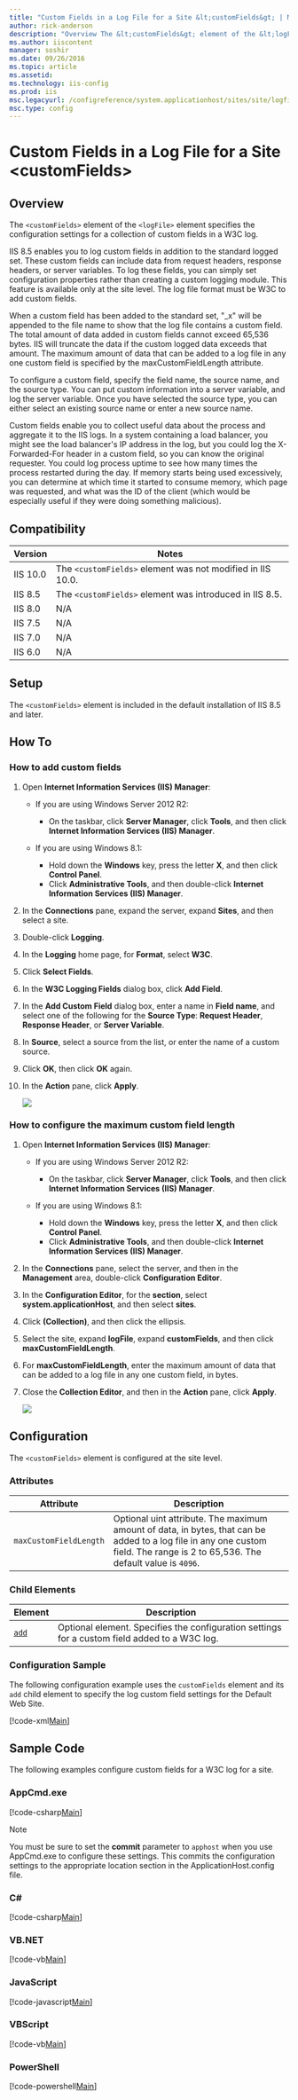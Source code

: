 ```yaml
---
title: "Custom Fields in a Log File for a Site &lt;customFields&gt; | Microsoft Docs"
author: rick-anderson
description: "Overview The &lt;customFields&gt; element of the &lt;logFile&gt; element specifies the configuration settings for a collection of custom fields in a W3C log...."
ms.author: iiscontent
manager: soshir
ms.date: 09/26/2016
ms.topic: article
ms.assetid: 
ms.technology: iis-config
ms.prod: iis
msc.legacyurl: /configreference/system.applicationhost/sites/site/logfile/customfields
msc.type: config
---
```

Custom Fields in a Log File for a Site &lt;customFields&gt;
====================
<a id="001"></a>
## Overview

The `<customFields>` element of the `<logFile>` element specifies the configuration settings for a collection of custom fields in a W3C log.

IIS 8.5 enables you to log custom fields in addition to the standard logged set. These custom fields can include data from request headers, response headers, or server variables. To log these fields, you can simply set configuration properties rather than creating a custom logging module. This feature is available only at the site level. The log file format must be W3C to add custom fields.

When a custom field has been added to the standard set, "\_x" will be appended to the file name to show that the log file contains a custom field. The total amount of data added in custom fields cannot exceed 65,536 bytes. IIS will truncate the data if the custom logged data exceeds that amount. The maximum amount of data that can be added to a log file in any one custom field is specified by the maxCustomFieldLength attribute.

To configure a custom field, specify the field name, the source name, and the source type. You can put custom information into a server variable, and log the server variable. Once you have selected the source type, you can either select an existing source name or enter a new source name.

Custom fields enable you to collect useful data about the process and aggregate it to the IIS logs. In a system containing a load balancer, you might see the load balancer's IP address in the log, but you could log the X-Forwarded-For header in a custom field, so you can know the original requester. You could log process uptime to see how many times the process restarted during the day. If memory starts being used excessively, you can determine at which time it started to consume memory, which page was requested, and what was the ID of the client (which would be especially useful if they were doing something malicious).

<a id="002"></a>
## Compatibility

| Version | Notes |
| --- | --- |
| IIS 10.0 | The `<customFields>` element was not modified in IIS 10.0. |
| IIS 8.5 | The `<customFields>` element was introduced in IIS 8.5. |
| IIS 8.0 | N/A |
| IIS 7.5 | N/A |
| IIS 7.0 | N/A |
| IIS 6.0 | N/A |

<a id="003"></a>
## Setup

The `<customFields>` element is included in the default installation of IIS 8.5 and later.

<a id="004"></a>
## How To

### How to add custom fields

1. Open **Internet Information Services (IIS) Manager**: 

    - If you are using Windows Server 2012 R2: 

        - On the taskbar, click **Server Manager**, click **Tools**, and then click **Internet Information Services (IIS) Manager**.
    - If you are using Windows 8.1: 

        - Hold down the **Windows** key, press the letter **X**, and then click **Control Panel**.
        - Click **Administrative Tools**, and then double-click **Internet Information Services (IIS) Manager**.
2. In the **Connections** pane, expand the server, expand **Sites**, and then select a site.
3. Double-click **Logging**.
4. In the **Logging** home page, for **Format**, select **W3C**.
5. Click **Select Fields**.
6. In the **W3C Logging Fields** dialog box, click **Add Field**.
7. In the **Add Custom Field** dialog box, enter a name in **Field name**, and select one of the following for the **Source Type**: **Request Header**, **Response Header**, or **Server Variable**.
8. In **Source**, select a source from the list, or enter the name of a custom source.
9. Click **OK**, then click **OK** again.
10. In the **Action** pane, click **Apply**.  
  
    [![](index/_static/image2.png)](index/_static/image1.png)

### How to configure the maximum custom field length

1. Open **Internet Information Services (IIS) Manager**: 

    - If you are using Windows Server 2012 R2: 

        - On the taskbar, click **Server Manager**, click **Tools**, and then click **Internet Information Services (IIS) Manager**.
    - If you are using Windows 8.1: 

        - Hold down the **Windows** key, press the letter **X**, and then click **Control Panel**.
        - Click **Administrative Tools**, and then double-click **Internet Information Services (IIS) Manager**.
2. In the **Connections** pane, select the server, and then in the **Management** area, double-click **Configuration Editor**.
3. In the **Configuration Editor**, for the **section**, select **system.applicationHost**, and then select **sites**.
4. Click **(Collection)**, and then click the ellipsis.
5. Select the site, expand **logFile**, expand **customFields**, and then click **maxCustomFieldLength**.
6. For **maxCustomFieldLength**, enter the maximum amount of data that can be added to a log file in any one custom field, in bytes.
7. Close the **Collection Editor**, and then in the **Action** pane, click **Apply**.  
  
    [![](index/_static/image4.png)](index/_static/image3.png)

<a id="005"></a>
## Configuration

The `<customFields>` element is configured at the site level.

### Attributes

| Attribute | Description |
| --- | --- |
| `maxCustomFieldLength` | Optional uint attribute. The maximum amount of data, in bytes, that can be added to a log file in any one custom field. The range is 2 to 65,536. The default value is `4096`. |

### Child Elements

| Element | Description |
| --- | --- |
| [`add`](add.md) | Optional element. Specifies the configuration settings for a custom field added to a W3C log. |

### Configuration Sample

The following configuration example uses the `customFields` element and its `add` child element to specify the log custom field settings for the Default Web Site.

[!code-xml[Main](index/samples/sample1.xml)]

<a id="006"></a>
## Sample Code

The following examples configure custom fields for a W3C log for a site.

### AppCmd.exe

[!code-csharp[Main](index/samples/sample2.cs)]

> [!NOTE]
> You must be sure to set the **commit** parameter to `apphost` when you use AppCmd.exe to configure these settings. This commits the configuration settings to the appropriate location section in the ApplicationHost.config file.

### C#

[!code-csharp[Main](index/samples/sample3.cs)]

### VB.NET

[!code-vb[Main](index/samples/sample4.vb)]

### JavaScript

[!code-javascript[Main](index/samples/sample5.js)]

### VBScript

[!code-vb[Main](index/samples/sample6.vb)]

### PowerShell

[!code-powershell[Main](index/samples/sample7.ps1)]